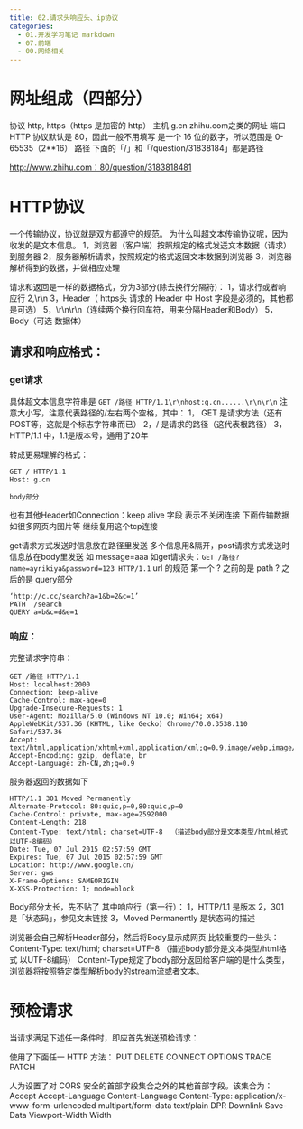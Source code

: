 ```yaml
---
title: 02.请求头响应头、ip协议
categories:
  - 01.开发学习笔记 markdown
  - 07.前端
  - 00.网络相关
---
```


# 网址组成（四部分）
协议      http, https（https 是加密的 http）
主机      g.cn  zhihu.com之类的网址
端口      HTTP 协议默认是 80，因此一般不用填写 是一个 16 位的数字，所以范围是 0-65535（2**16）
路径      下面的「/」和「/question/31838184」都是路径

http://www.zhihu.com：80/question/3183818481

# HTTP协议
一个传输协议，协议就是双方都遵守的规范。
为什么叫超文本传输协议呢，因为收发的是文本信息。
1，浏览器（客户端）按照规定的格式发送文本数据（请求）到服务器
2，服务器解析请求，按照规定的格式返回文本数据到浏览器
3，浏览器解析得到的数据，并做相应处理

请求和返回是一样的数据格式，分为3部分(除去换行分隔符)：
1，请求行或者响应行
2,\r\n
3，Header（ https头 请求的 Header 中 Host 字段是必须的，其他都是可选）
5，\r\n\r\n（连续两个换行回车符，用来分隔Header和Body）
5，Body（可选 数据体）

## 请求和响应格式：
### get请求
具体超文本信息字符串是 `GET /路径 HTTP/1.1\r\nhost:g.cn......\r\n\r\n`
注意大小写，注意代表路径的/左右两个空格，其中：
1， GET 是请求方法（还有POST等，这就是个标志字符串而已）
2，/ 是请求的路径（这代表根路径）
3，HTTP/1.1  中，1.1是版本号，通用了20年

转成更易理解的格式：
```
GET / HTTP/1.1
Host: g.cn

body部分
```
也有其他Header如Connection：keep alive 字段 表示不关闭连接 下面传输数据如很多网页内图片等 继续复用这个tcp连接

get请求方式发送时信息放在路径里发送 多个信息用&隔开，post请求方式发送时信息放在body里发送 如 message=aaa
如get请求头：`GET /路径?name=ayrikiya&password=123 HTTP/1.1`
url 的规范
第一个 ? 之前的是 path
? 之后的是 query部分
```
‘http://c.cc/search?a=1&b=2&c=1’
PATH  /search
QUERY a=b&c=d&e=1
```

### 响应：
完整请求字符串：

```
GET /路径 HTTP/1.1
Host: localhost:2000
Connection: keep-alive
Cache-Control: max-age=0
Upgrade-Insecure-Requests: 1
User-Agent: Mozilla/5.0 (Windows NT 10.0; Win64; x64) AppleWebKit/537.36 (KHTML, like Gecko) Chrome/70.0.3538.110 Safari/537.36
Accept: text/html,application/xhtml+xml,application/xml;q=0.9,image/webp,image/apng,*/*;q=0.8
Accept-Encoding: gzip, deflate, br
Accept-Language: zh-CN,zh;q=0.9
```

服务器返回的数据如下

```
HTTP/1.1 301 Moved Permanently
Alternate-Protocol: 80:quic,p=0,80:quic,p=0
Cache-Control: private, max-age=2592000
Content-Length: 218
Content-Type: text/html; charset=UTF-8  （描述body部分是文本类型/html格式 以UTF-8编码）
Date: Tue, 07 Jul 2015 02:57:59 GMT
Expires: Tue, 07 Jul 2015 02:57:59 GMT
Location: http://www.google.cn/
Server: gws
X-Frame-Options: SAMEORIGIN
X-XSS-Protection: 1; mode=block
```

Body部分太长，先不贴了
其中响应行（第一行）：
1，HTTP/1.1 是版本
2，301 是「状态码」，参见文末链接
3，Moved Permanently 是状态码的描述

浏览器会自己解析Header部分，然后将Body显示成网页
比较重要的一些头：
Content-Type: text/html; charset=UTF-8  （描述body部分是文本类型/html格式 以UTF-8编码）
Content-Type规定了body部分返回给客户端的是什么类型，浏览器将按照特定类型解析body的stream流或者文本。




# 预检请求
当请求满足下述任一条件时，即应首先发送预检请求：

使用了下面任一 HTTP 方法：
PUT
DELETE
CONNECT
OPTIONS
TRACE
PATCH

人为设置了对 CORS 安全的首部字段集合之外的其他首部字段。该集合为：
Accept
Accept-Language
Content-Language
Content-Type:
    application/x-www-form-urlencoded
    multipart/form-data
    text/plain
DPR
Downlink
Save-Data
Viewport-Width
Width

